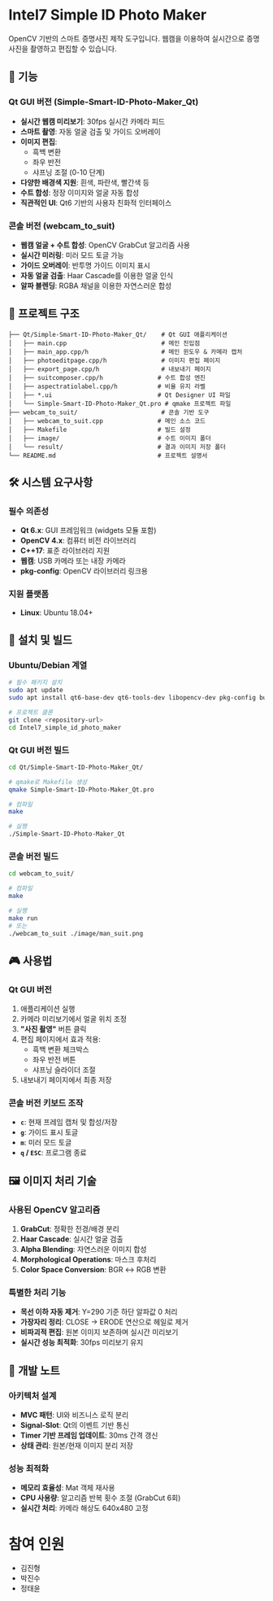 # Intel7 Simple ID Photo Maker

OpenCV 기반의 스마트 증명사진 제작 도구입니다. 웹캠을 이용하여 실시간으로 증명사진을 촬영하고 편집할 수 있습니다.

## 🚀 기능

### Qt GUI 버전 (Simple-Smart-ID-Photo-Maker_Qt)
- **실시간 웹캠 미리보기**: 30fps 실시간 카메라 피드
- **스마트 촬영**: 자동 얼굴 검출 및 가이드 오버레이
- **이미지 편집**:
  - 흑백 변환
  - 좌우 반전
  - 샤프닝 조절 (0-10 단계)
- **다양한 배경색 지원**: 흰색, 파란색, 빨간색 등
- **수트 합성**: 정장 이미지와 얼굴 자동 합성
- **직관적인 UI**: Qt6 기반의 사용자 친화적 인터페이스

### 콘솔 버전 (webcam_to_suit)
- **웹캠 얼굴 + 수트 합성**: OpenCV GrabCut 알고리즘 사용
- **실시간 미러링**: 미러 모드 토글 가능
- **가이드 오버레이**: 반투명 가이드 이미지 표시
- **자동 얼굴 검출**: Haar Cascade를 이용한 얼굴 인식
- **알파 블렌딩**: RGBA 채널을 이용한 자연스러운 합성

## 📁 프로젝트 구조

```
├── Qt/Simple-Smart-ID-Photo-Maker_Qt/    # Qt GUI 애플리케이션
│   ├── main.cpp                          # 메인 진입점
│   ├── main_app.cpp/h                    # 메인 윈도우 & 카메라 캡처
│   ├── photoeditpage.cpp/h               # 이미지 편집 페이지
│   ├── export_page.cpp/h                 # 내보내기 페이지
│   ├── suitcomposer.cpp/h               # 수트 합성 엔진
│   ├── aspectratiolabel.cpp/h           # 비율 유지 라벨
│   ├── *.ui                             # Qt Designer UI 파일
│   └── Simple-Smart-ID-Photo-Maker_Qt.pro # qmake 프로젝트 파일
├── webcam_to_suit/                       # 콘솔 기반 도구
│   ├── webcam_to_suit.cpp               # 메인 소스 코드
│   ├── Makefile                         # 빌드 설정
│   ├── image/                           # 수트 이미지 폴더
│   └── result/                          # 결과 이미지 저장 폴더
└── README.md                            # 프로젝트 설명서
```

## 🛠️ 시스템 요구사항

### 필수 의존성
- **Qt 6.x**: GUI 프레임워크 (widgets 모듈 포함)
- **OpenCV 4.x**: 컴퓨터 비전 라이브러리
- **C++17**: 표준 라이브러리 지원
- **웹캠**: USB 카메라 또는 내장 카메라
- **pkg-config**: OpenCV 라이브러리 링크용

### 지원 플랫폼
- **Linux**: Ubuntu 18.04+

## 🔧 설치 및 빌드

### Ubuntu/Debian 계열

```bash
# 필수 패키지 설치
sudo apt update
sudo apt install qt6-base-dev qt6-tools-dev libopencv-dev pkg-config build-essential

# 프로젝트 클론
git clone <repository-url>
cd Intel7_simple_id_photo_maker
```

### Qt GUI 버전 빌드

```bash
cd Qt/Simple-Smart-ID-Photo-Maker_Qt/

# qmake로 Makefile 생성
qmake Simple-Smart-ID-Photo-Maker_Qt.pro

# 컴파일
make

# 실행
./Simple-Smart-ID-Photo-Maker_Qt
```

### 콘솔 버전 빌드

```bash
cd webcam_to_suit/

# 컴파일
make

# 실행
make run
# 또는
./webcam_to_suit ./image/man_suit.png
```

## 🎮 사용법

### Qt GUI 버전
1. 애플리케이션 실행
2. 카메라 미리보기에서 얼굴 위치 조정
3. **"사진 촬영"** 버튼 클릭
4. 편집 페이지에서 효과 적용:
   - 흑백 변환 체크박스
   - 좌우 반전 버튼
   - 샤프닝 슬라이더 조절
5. 내보내기 페이지에서 최종 저장

### 콘솔 버전 키보드 조작
- **`c`**: 현재 프레임 캡처 및 합성/저장
- **`g`**: 가이드 표시 토글
- **`m`**: 미러 모드 토글
- **`q` / `ESC`**: 프로그램 종료

## 🖼️ 이미지 처리 기술

### 사용된 OpenCV 알고리즘
1. **GrabCut**: 정확한 전경/배경 분리
2. **Haar Cascade**: 실시간 얼굴 검출
3. **Alpha Blending**: 자연스러운 이미지 합성
4. **Morphological Operations**: 마스크 후처리
5. **Color Space Conversion**: BGR ↔ RGB 변환

### 특별한 처리 기능
- **목선 이하 자동 제거**: Y=290 기준 하단 알파값 0 처리
- **가장자리 정리**: CLOSE → ERODE 연산으로 헤일로 제거
- **비파괴적 편집**: 원본 이미지 보존하며 실시간 미리보기
- **실시간 성능 최적화**: 30fps 미리보기 유지

## 📝 개발 노트

### 아키텍처 설계
- **MVC 패턴**: UI와 비즈니스 로직 분리
- **Signal-Slot**: Qt의 이벤트 기반 통신
- **Timer 기반 프레임 업데이트**: 30ms 간격 갱신
- **상태 관리**: 원본/현재 이미지 분리 저장

### 성능 최적화
- **메모리 효율성**: Mat 객체 재사용
- **CPU 사용량**: 알고리즘 반복 횟수 조절 (GrabCut 6회)
- **실시간 처리**: 카메라 해상도 640x480 고정

# 참여 인원

- 김진형
- 박진수
- 정태윤
